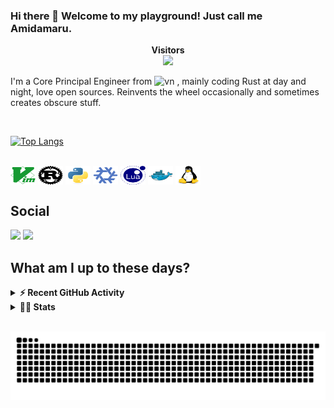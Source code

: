 ### Hi there 👋 Welcome to my playground! Just call me Amidamaru.

<p align="center">
  <b>Visitors</b><br>
  <img src="https://profile-counter.glitch.me/thaodt/count.svg" />
</p>

I'm a Core Principal Engineer from <img src="https://static.dwcdn.net/css/flag-icons/flags/4x3/vn.svg" alt="vn" height="25"/> , 
mainly coding Rust at day and night, love open sources. Reinvents the wheel occasionally and sometimes creates obscure stuff.

<br>

[![Top Langs](https://github-readme-stats.vercel.app/api/top-langs/?username=thaodt&layout=compact&theme=gotham&cache_seconds=86400)](https://github.com/thaodt/thaodt)


<div style="display: inline_block"><br>
  <img align="center" alt="thaodt-nvim" height="30" width="40" src="https://raw.githubusercontent.com/devicons/devicon/master/icons/vim/vim-plain.svg">
  <img align="center" alt="thaodt-rust" height="30" width="40" src="https://raw.githubusercontent.com/devicons/devicon/master/icons/rust/rust-plain.svg">
  <img align="center" alt="thaodt-python" height="30" width="40" src="https://raw.githubusercontent.com/devicons/devicon/master/icons/python/python-original.svg">
  <img align="center" alt="thaodt-nix" height="30" width="40" src="https://raw.githubusercontent.com/devicons/devicon/master/icons/nixos/nixos-plain.svg">  
  <img align="center" alt="thaodt-lua" height="30" width="40" src="https://raw.githubusercontent.com/devicons/devicon/master/icons/lua/lua-plain-wordmark.svg">
  <img align="center" alt="thaodt-docker" height="30" width="40" src="https://raw.githubusercontent.com/devicons/devicon/master/icons/docker/docker-original.svg">
  <img align="center" alt="thaodt-linux" height="30" width="40" src="https://raw.githubusercontent.com/devicons/devicon/master/icons/linux/linux-original.svg">
</div>

## Social

<div>
  <a href="https://twitter.com/dreamsparkis" target="_blank"><img src="https://img.shields.io/badge/-Twitter-%23E4405F?style=for-the-badge&logo=twitter&logoColor=white" target="_blank"></a>
  <a href = "mailto:ardtimeit@gmail.com"><img src="https://img.shields.io/badge/-Gmail-%23333?style=for-the-badge&logo=gmail&logoColor=white" target="_blank"></a>

</div>

## What am I up to these days?
<details>
  <summary><b>⚡ Recent GitHub Activity</b></summary>
    <p>

<!--START_SECTION:activity-->
1. 🔒 Closed issue [#1309](https://github.com/fzyzcjy/flutter_rust_bridge/issues/1309) in [fzyzcjy/flutter_rust_bridge](https://github.com/fzyzcjy/flutter_rust_bridge)
2. 🗣 Commented on [#1309](https://github.com/fzyzcjy/flutter_rust_bridge/issues/1309#issuecomment-1661478386) in [fzyzcjy/flutter_rust_bridge](https://github.com/fzyzcjy/flutter_rust_bridge)
3. 🎉 Merged PR [#582](https://github.com/inko-lang/inko/pull/582) in [inko-lang/inko](https://github.com/inko-lang/inko)
4. 💪 Opened PR [#225](https://github.com/near/near-cli-rs/pull/225) in [near/near-cli-rs](https://github.com/near/near-cli-rs)
5. 🔒 Closed issue [#1309](https://github.com/fzyzcjy/flutter_rust_bridge/issues/1309) in [fzyzcjy/flutter_rust_bridge](https://github.com/fzyzcjy/flutter_rust_bridge)
6. 🗣 Commented on [#1309](https://github.com/fzyzcjy/flutter_rust_bridge/issues/1309#issuecomment-1661478386) in [fzyzcjy/flutter_rust_bridge](https://github.com/fzyzcjy/flutter_rust_bridge)
7. 🎉 Merged PR [#582](https://github.com/inko-lang/inko/pull/582) in [inko-lang/inko](https://github.com/inko-lang/inko)
8. 💪 Opened PR [#225](https://github.com/near/near-cli-rs/pull/225) in [near/near-cli-rs](https://github.com/near/near-cli-rs)
<!--END_SECTION:activity-->
  </p>
</details>


<details>
  <summary><b>👨‍💻 Stats</b></summary>
  <p align="center">
    <a>
      <img align="center" src="https://gist.githubusercontent.com/thaodt/1db1d598a9e4550fa45eaede87135b3b/raw/97f3e5e943703e61b223dbc8cfa33ae9a5beb97b/github-metrics.svg"/>
    </a>
  </p>
</details>
<br>
<p align="center">
  <img width="600" src="https://raw.githubusercontent.com/thaodt/thaodt/master/assets/github-snake.svg" />
</p>
